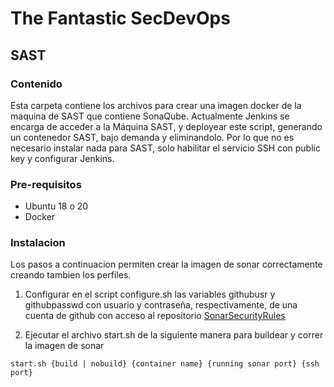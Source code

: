 # The Fantastic SecDevOps
## SAST

### Contenido
Esta carpeta contiene los archivos para crear una imagen docker de la maquina de SAST que contiene SonaQube. Actualmente Jenkins se encarga de acceder a la Máquina SAST, y deployear este script, generando un contenedor SAST, bajo demanda y eliminandolo. Por lo que no es necesario instalar nada para SAST, solo habilitar el servicio SSH con public key y configurar Jenkins.

### Pre-requisitos
- Ubuntu 18 o 20
- Docker

### Instalacion
Los pasos a continuacion permiten crear la imagen de sonar correctamente creando tambien los perfiles.

1) Configurar en el script configure.sh las variables githubusr y githubpasswd con usuario y contraseña, respectivamente, de una cuenta de github con acceso al repositorio [SonarSecurityRules](https://github.com/badBounty/SonarSecurityRules)

2) Ejecutar el archivo start.sh de la siguiente manera para buildear y correr la imagen de sonar

```
start.sh {build | nobuild} {container name} {running sonar port} {ssh port}
```

